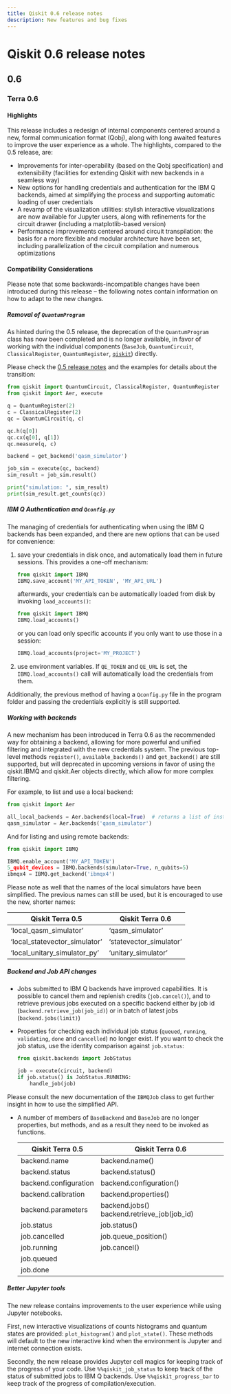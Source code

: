 ```yaml
---
title: Qiskit 0.6 release notes
description: New features and bug fixes
---
```


# Qiskit 0.6 release notes

## 0.6

<span id="terra-0-6" />

### Terra 0.6

<span id="id604" />

#### Highlights

This release includes a redesign of internal components centered around a new, formal communication format (Qobj), along with long awaited features to improve the user experience as a whole. The highlights, compared to the 0.5 release, are:

*   Improvements for inter-operability (based on the Qobj specification) and extensibility (facilities for extending Qiskit with new backends in a seamless way)
*   New options for handling credentials and authentication for the IBM Q backends, aimed at simplifying the process and supporting automatic loading of user credentials
*   A revamp of the visualization utilities: stylish interactive visualizations are now available for Jupyter users, along with refinements for the circuit drawer (including a matplotlib-based version)
*   Performance improvements centered around circuit transpilation: the basis for a more flexible and modular architecture have been set, including parallelization of the circuit compilation and numerous optimizations

<span id="id605" />

#### Compatibility Considerations

Please note that some backwards-incompatible changes have been introduced during this release – the following notes contain information on how to adapt to the new changes.

<span id="removal-of-quantumprogram" />

##### Removal of `QuantumProgram`

As hinted during the 0.5 release, the deprecation of the `QuantumProgram` class has now been completed and is no longer available, in favor of working with the individual components (`BaseJob`, `QuantumCircuit`, `ClassicalRegister`, `QuantumRegister`, [`qiskit`](/api/qiskit/0.44/index#module-qiskit "qiskit")) directly.

Please check the [0.5 release notes](/api/qiskit/0.44/#quantum-program-0-5) and the examples for details about the transition:

```python
from qiskit import QuantumCircuit, ClassicalRegister, QuantumRegister
from qiskit import Aer, execute

q = QuantumRegister(2)
c = ClassicalRegister(2)
qc = QuantumCircuit(q, c)

qc.h(q[0])
qc.cx(q[0], q[1])
qc.measure(q, c)

backend = get_backend('qasm_simulator')

job_sim = execute(qc, backend)
sim_result = job_sim.result()

print("simulation: ", sim_result)
print(sim_result.get_counts(qc))
```

<span id="ibm-q-authentication-and-qconfig-py" />

##### IBM Q Authentication and `Qconfig.py`

The managing of credentials for authenticating when using the IBM Q backends has been expanded, and there are new options that can be used for convenience:

1.  save your credentials in disk once, and automatically load them in future sessions. This provides a one-off mechanism:

    ```python
    from qiskit import IBMQ
    IBMQ.save_account('MY_API_TOKEN', 'MY_API_URL')
    ```

    afterwards, your credentials can be automatically loaded from disk by invoking `load_accounts()`:

    ```python
    from qiskit import IBMQ
    IBMQ.load_accounts()
    ```

    or you can load only specific accounts if you only want to use those in a session:

    ```python
    IBMQ.load_accounts(project='MY_PROJECT')
    ```

2.  use environment variables. If `QE_TOKEN` and `QE_URL` is set, the `IBMQ.load_accounts()` call will automatically load the credentials from them.

Additionally, the previous method of having a `Qconfig.py` file in the program folder and passing the credentials explicitly is still supported.

<span id="backends" />

##### Working with backends

A new mechanism has been introduced in Terra 0.6 as the recommended way for obtaining a backend, allowing for more powerful and unified filtering and integrated with the new credentials system. The previous top-level methods `register()`, `available_backends()` and `get_backend()` are still supported, but will deprecated in upcoming versions in favor of using the qiskit.IBMQ and qiskit.Aer objects directly, which allow for more complex filtering.

For example, to list and use a local backend:

```python
from qiskit import Aer

all_local_backends = Aer.backends(local=True)  # returns a list of instances
qasm_simulator = Aer.backends('qasm_simulator')
```

And for listing and using remote backends:

```python
from qiskit import IBMQ

IBMQ.enable_account('MY_API_TOKEN')
5_qubit_devices = IBMQ.backends(simulator=True, n_qubits=5)
ibmqx4 = IBMQ.get_backend('ibmqx4')
```

Please note as well that the names of the local simulators have been simplified. The previous names can still be used, but it is encouraged to use the new, shorter names:

| Qiskit Terra 0.5                | Qiskit Terra 0.6         |
| ------------------------------- | ------------------------ |
| ‘local\_qasm\_simulator’        | ‘qasm\_simulator’        |
| ‘local\_statevector\_simulator’ | ‘statevector\_simulator’ |
| ‘local\_unitary\_simulator\_py’ | ‘unitary\_simulator’     |

##### Backend and Job API changes

*   Jobs submitted to IBM Q backends have improved capabilities. It is possible to cancel them and replenish credits (`job.cancel()`), and to retrieve previous jobs executed on a specific backend either by job id (`backend.retrieve_job(job_id)`) or in batch of latest jobs (`backend.jobs(limit)`)

*   Properties for checking each individual job status (`queued`, `running`, `validating`, `done` and `cancelled`) no longer exist. If you want to check the job status, use the identity comparison against `job.status`:

    ```python
    from qiskit.backends import JobStatus

    job = execute(circuit, backend)
    if job.status() is JobStatus.RUNNING:
        handle_job(job)
    ```

Please consult the new documentation of the `IBMQJob` class to get further insight in how to use the simplified API.

*   A number of members of `BaseBackend` and `BaseJob` are no longer properties, but methods, and as a result they need to be invoked as functions.

    | Qiskit Terra 0.5      | Qiskit Terra 0.6                              |
    | --------------------- | --------------------------------------------- |
    | backend.name          | backend.name()                                |
    | backend.status        | backend.status()                              |
    | backend.configuration | backend.configuration()                       |
    | backend.calibration   | backend.properties()                          |
    | backend.parameters    | backend.jobs() backend.retrieve\_job(job\_id) |
    | job.status            | job.status()                                  |
    | job.cancelled         | job.queue\_position()                         |
    | job.running           | job.cancel()                                  |
    | job.queued            |                                               |
    | job.done              |                                               |

##### Better Jupyter tools

The new release contains improvements to the user experience while using Jupyter notebooks.

First, new interactive visualizations of counts histograms and quantum states are provided: `plot_histogram()` and `plot_state()`. These methods will default to the new interactive kind when the environment is Jupyter and internet connection exists.

Secondly, the new release provides Jupyter cell magics for keeping track of the progress of your code. Use `%%qiskit_job_status` to keep track of the status of submitted jobs to IBM Q backends. Use `%%qiskit_progress_bar` to keep track of the progress of compilation/execution.

<span id="qiskit-0-5" />
